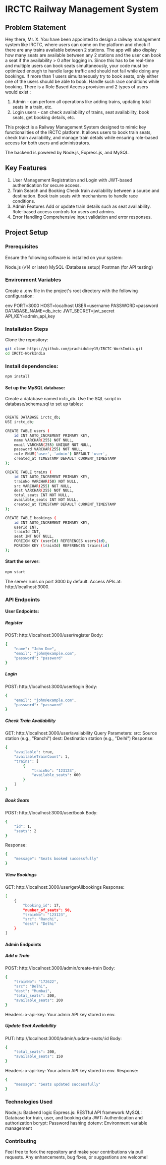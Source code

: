 # IRCTC Railway Management System
## Problem Statement
Hey there, Mr. X. You have been appointed to design a railway management system like IRCTC, where users can come on the platform and
check if there are any trains available between 2 stations.
The app will also display how many seats are available between any 2 stations and the user can book a seat if the availability > 0 after
logging in. Since this has to be real-time and multiple users can book seats simultaneously, your code must be optimized enough to handle
large traffic and should not fail while doing any bookings.
If more than 1 users simultaneously try to book seats, only either one of the users should be able to book. Handle such race conditions
while booking.
There is a Role Based Access provision and 2 types of users would exist :
1. Admin - can perform all operations like adding trains, updating total seats in a train, etc.
2. Login users - can check availability of trains, seat availability, book seats, get booking details, etc.

This project is a Railway Management System designed to mimic key functionalities of the IRCTC platform. It allows users to book train seats, check train availability, and manage train details while ensuring role-based access for both users and administrators.

The backend is powered by Node.js, Express.js, and MySQL.

## Key Features
1. User Management
Registration and Login with JWT-based authentication for secure access.
2. Train Search and Booking
Check train availability between a source and destination.
Book train seats with mechanisms to handle race conditions.
3. Admin Features
Add or update train details such as seat availability.
Role-based access controls for users and admins.
4. Error Handling
Comprehensive input validation and error responses.

## Project Setup
### Prerequisites
Ensure the following software is installed on your system:

Node.js (v14 or later)
MySQL (Database setup)
Postman (for API testing)

### Environment Variables
Create a .env file in the project's root directory with the following configuration:

env
PORT=3000
HOST=localhost
USER=username
PASSWORD=password
DATABASE_NAME=db_irctc
JWT_SECRET=jwt_secret
API_KEY=admin_api_key

### Installation Steps
Clone the repository:
```bash
git clone https://github.com/prachidubey15/IRCTC-WorkIndia.git
cd IRCTC-WorkIndia
```


### Install dependencies:
```bash
npm install
```

#### Set up the MySQL database:

Create a database named irctc_db.
Use the SQL script in database/schema.sql to set up tables:

```bash

CREATE DATABASE irctc_db;
USE irctc_db;

CREATE TABLE users (
    id INT AUTO_INCREMENT PRIMARY KEY,
    name VARCHAR(255) NOT NULL,
    email VARCHAR(255) UNIQUE NOT NULL,
    password VARCHAR(255) NOT NULL,
    role ENUM('user', 'admin') DEFAULT 'user',
    created_at TIMESTAMP DEFAULT CURRENT_TIMESTAMP
);

CREATE TABLE trains (
    id INT AUTO_INCREMENT PRIMARY KEY,
    trainNo VARCHAR(50) NOT NULL,
    src VARCHAR(255) NOT NULL,
    dest VARCHAR(255) NOT NULL,
    total_seats INT NOT NULL,
    available_seats INT NOT NULL,
    created_at TIMESTAMP DEFAULT CURRENT_TIMESTAMP
);

CREATE TABLE bookings (
    id INT AUTO_INCREMENT PRIMARY KEY,
    userId INT,
    trainId INT,
    seat INT NOT NULL,
    FOREIGN KEY (userId) REFERENCES users(id),
    FOREIGN KEY (trainId) REFERENCES trains(id)
);
```


#### Start the server:
```bash
npm start
```


The server runs on port 3000 by default.
Access APIs at: http://localhost:3000.

### API Endpoints

#### User Endpoints: 
##### Register

POST: http://localhost:3000/user/register
Body: 
```bash
{
    "name": "John Doe",
    "email": "john@example.com",
    "password": "password"
}
```

##### Login

POST: http://localhost:3000/user/login
Body:
```bash
{
    "email": "john@example.com",
    "password": "password"
}
```


##### Check Train Availability

GET: http://localhost:3000/user/availability
Query Parameters:
src: Source station (e.g., "Ranchi")
dest: Destination station (e.g., "Delhi")
Response:
```bash
{
    "available": true,
    "availableTrainCount": 1,
    "trains": [
        {
            "trainNo": "123123",
            "available_seats": 600
        }
    ]
}
```

##### Book Seats

POST: http://localhost:3000/user/book
Body:
```bash
{
    "id": 1,
    "seats": 2
}
```
Response:
```bash
{
    "message": "Seats booked successfully"
}
```


##### View Bookings

GET: http://localhost:3000/user/getAllbookings
Response:
```bash
[
    {
        "booking_id": 17,
        "number_of_seats": 50,
        "trainNo": "123123",
        "src": "Ranchi",
        "dest": "Delhi"
    }
]
```


#### Admin Endpoints
##### Add a Train

POST: http://localhost:3000/admin/create-train
Body:
```bash
{
    "trainNo": "172622",
    "src": "Delhi",
    "dest": "Mumbai",
    "total_seats": 200,
    "available_seats": 200
}
```

Headers:
x-api-key: Your admin API key stored in env.


##### Update Seat Availability

PUT: http://localhost:3000/admin/update-seats/:id
Body:
```bash
{
    "total_seats": 200,
    "available_seats": 150
}
```

Headers:
x-api-key: Your admin API key stored in env.
Response:
```bash
{
    "message": "Seats updated successfully"
}
```

### Technologies Used
Node.js: Backend logic
Express.js: RESTful API framework
MySQL: Database for train, user, and booking data
JWT: Authentication and authorization
bcrypt: Password hashing
dotenv: Environment variable management

### Contributing
Feel free to fork the repository and make your contributions via pull requests. Any enhancements, bug fixes, or suggestions are welcome!
